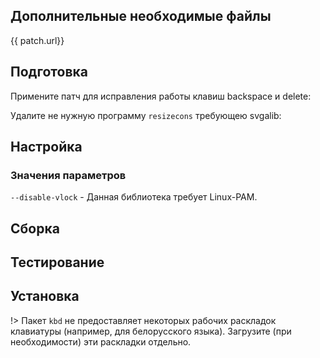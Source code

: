 <pkg :name="'kbd'" instsize showsbu2></pkg>

## Дополнительные необходимые файлы

<a :href="patch.url">{{ patch.url}}</a>

## Подготовка

Примените патч для исправления работы клавиш backspace и delete:
<package-script :package="'kbd'" :type="'patch'"></package-script>

Удалите не нужную программу `resizecons` требующею svgalib:
<package-script :package="'kbd'" :type="'prepare'"></package-script>

## Настройка

<package-script :package="'kbd'" :type="'configure'"></package-script>

### Значения параметров

`--disable-vlock` - Данная библиотека требует Linux-PAM.

## Сборка

<package-script :package="'kbd'" :type="'build'"></package-script>

## Тестирование

<package-script :package="'kbd'" :type="'test'"></package-script>

## Установка

<package-script :package="'kbd'" :type="'install'"></package-script>

!> Пакет `kbd` не предоставляет некоторых рабочих раскладок клавиатуры (например, для белорусского языка). Загрузите (при необходимости) эти раскладки отдельно.

<script>
		new Vue({
		el: '#main',
		data: { package: {}, patch: {} },
		mounted: function () {
				this.getPatch();
		},
		methods: {
			getPatch: function() {
					getPackage('kbd-patch')
					.then(response => this.patch = response);
			},
		}
  })
</script>
